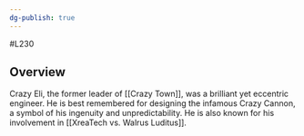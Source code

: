 ```yaml
---
dg-publish: true
---
```

#L230
## Overview

Crazy Eli, the former leader of [[Crazy Town]], was a brilliant yet eccentric engineer. He is best remembered for designing the infamous Crazy Cannon, a symbol of his ingenuity and unpredictability. He is also known for his involvement in [[XreaTech vs. Walrus Luditus]].